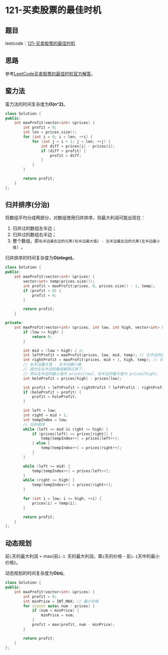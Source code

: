 # 121-买卖股票的最佳时机

## 题目

leetcode：[121-买卖股票的最佳时机](https://leetcode-cn.com/problems/best-time-to-buy-and-sell-stock/)

## 思路

参考[LeetCode买卖股票的最佳时机官方解答](https://leetcode-cn.com/problems/best-time-to-buy-and-sell-stock/solution/)。

## 蛮力法

蛮力法的时间复杂度为**O(n^2)**。

```c++
class Solution {
public:
    int maxProfit(vector<int> &prices) {
        int profit = 0;
        int len = prices.size();
        for (int i = 0; i < len; ++i) {
            for (int j = i + 1; j < len; ++j) {
                int diff = prices[j] - prices[i];
                if (diff > profit) {
                    profit = diff;
                }
            }
        }

        return profit;
    }
};
```

## 归并排序(分治)

将数组平均分成两部分，对数组使用归并排序，则最大利润可能出现在：

1. 归并过的数组左半边；
2. 归并过的数组右半边；
3. 整个数组，即`右半边最右边的元素(右半边最大值) - 左半边最左边的元素(左半边最小值) `。

归并排序的时间复杂度为**O(nlogn)**。

```c++
class Solution {
public:
    int maxProfit(vector<int> &prices) {
        vector<int> temp(prices.size());
        int profit = maxProfit(prices, 0, prices.size() - 1, temp);
        if (profit < 0) {
            profit = 0;
        }

        return profit;
    }

private:
    int maxProfit(vector<int> &prices, int low, int high, vector<int> &temp) {
        if (low >= high) {
            return 0;
        }

        int mid = (low + high) / 2;
        int leftProfit = maxProfit(prices, low, mid, temp); // 左半边的最大利润
        int rightProfit = maxProfit(prices, mid + 1, high, temp); // 右半边的最大利润
        // 右半边最大值 - 左半边最小值
        // 因为左右半边的数组都排过序了，
        // 所以左半边的最小值为 prices[low]，右半边的最大值为 prices[high]。
        int holeProfit = prices[high] - prices[low];

        int profit = leftProfit > rightProfit ? leftProfit : rightProfit;
        if (holeProfit > profit) {
            profit = holeProfit;
        }

        int left = low;
        int right = mid + 1;
        int tempIndex = low;
        // 归并排序
        while (left <= mid && right <= high) {
            if (prices[left] <= prices[right]) {
                temp[tempIndex++] = prices[left++];
            } else {
                temp[tempIndex++] = prices[right++];
            }
        }

        while (left <= mid) {
            temp[tempIndex++] = prices[left++];
        }
        while (right <= high) {
            temp[tempIndex++] = prices[right++];
        }

        for (int i = low; i <= high; ++i) {
            prices[i] = temp[i];
        }

        return profit;
    }
};
```

## 动态规划

前`i`天的最大利润 = max{前`i-1 `天的最大利润，第`i`天的价格 - 前`i-1`天中的最小价格}。

动态规划的时间复杂度为**O(n)**。

```c++
class Solution {
public:
    int maxProfit(vector<int> &prices) {
        int profit = 0;
        int minPrice = INT_MAX; // 最小价格
        for (const auto& num : prices) {
            if (num < minPrice) {
                minPrice = num;
            }
            profit = max(profit, num - minPrice);
        }

        return profit;
    }
};
```